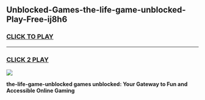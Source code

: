 
## Unblocked-Games-the-life-game-unblocked-Play-Free-ij8h6
<h3>
<a href="https://premium76.site?title=the-life-game-unblocked&ref=17A">CLICK TO PLAY</a></h3>
<hr>

<h3>
<a href="https://premium76.site?title=the-life-game-unblocked&ref=17A">CLICK 2 PLAY</a>
  
</h3>

<a href="https://premium76.site?title=the-life-game-unblocked&ref=17A"><img src="https://clearcache.store/games.png"></a>


**the-life-game-unblocked games unblocked: Your Gateway to Fun and Accessible Online Gaming**
